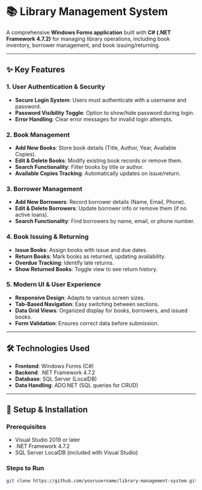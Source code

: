 # 📚 Library Management System

A comprehensive **Windows Forms application** built with **C# (.NET Framework 4.7.2)** for managing library operations, including book inventory, borrower management, and book issuing/returning.

---

## ✨ Key Features

### 1. User Authentication & Security
- **Secure Login System**: Users must authenticate with a username and password.
- **Password Visibility Toggle**: Option to show/hide password during login.
- **Error Handling**: Clear error messages for invalid login attempts.

### 2. Book Management
- **Add New Books**: Store book details (Title, Author, Year, Available Copies).
- **Edit & Delete Books**: Modify existing book records or remove them.
- **Search Functionality**: Filter books by title or author.
- **Available Copies Tracking**: Automatically updates on issue/return.

### 3. Borrower Management
- **Add New Borrowers**: Record borrower details (Name, Email, Phone).
- **Edit & Delete Borrowers**: Update borrower info or remove them (if no active loans).
- **Search Functionality**: Find borrowers by name, email, or phone number.

### 4. Book Issuing & Returning
- **Issue Books**: Assign books with issue and due dates.
- **Return Books**: Mark books as returned, updating availability.
- **Overdue Tracking**: Identify late returns.
- **Show Returned Books**: Toggle view to see return history.

### 5. Modern UI & User Experience
- **Responsive Design**: Adapts to various screen sizes.
- **Tab-Based Navigation**: Easy switching between sections.
- **Data Grid Views**: Organized display for books, borrowers, and issued books.
- **Form Validation**: Ensures correct data before submission.

---

## 🛠 Technologies Used

- **Frontend**: Windows Forms (C#)
- **Backend**: .NET Framework 4.7.2
- **Database**: SQL Server (LocalDB)
- **Data Handling**: ADO.NET (SQL queries for CRUD)

---

## 🚀 Setup & Installation

### Prerequisites
- Visual Studio 2019 or later
- .NET Framework 4.7.2
- SQL Server LocalDB (included with Visual Studio)

### Steps to Run

```bash
git clone https://github.com/yourusername/library-management-system.git
